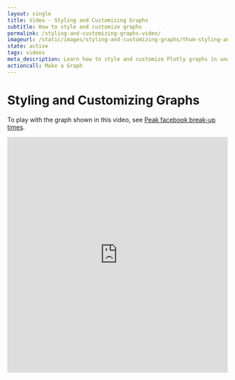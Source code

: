 ```yaml
---
layout: single
title: Video - Styling and Customizing Graphs
subtitle: How to style and customize graphs
permalink: /styling-and-customizing-graphs-video/
imageurl: /static/images/styling-and-customizing-graphs/thum-styling-and-customizing-graphs.png
state: active
tags: videos
meta_description: Learn how to style and customize Plotly graphs in under a minute. Plotly is the easiest way to make and share graphs, online and for free.
actioncall: Make a Graph
---
```


# Styling and Customizing Graphs

To play with the graph shown in this video, see [Peak facebook break-up times](https://plot.ly/181/~Dreamshot/).

<iframe src="https://www.youtube.com/embed/tzYjTcAhYhc" width="100%" height="540" frameborder="0" webkitallowfullscreen mozallowfullscreen allowfullscreen></iframe>
